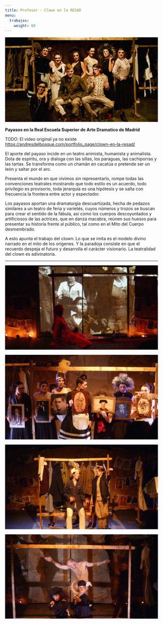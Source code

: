 ```yaml
---
title: Profesor - Clown en la RESAD
menu:
  trabajos:
    weight: 60
---
```


![](ok4.jpg)

**Payasos en la Real Escuela Superior de Arte Dramatico de Madrid**

TODO: El video original ya no existe https://andresdelbosque.com/portfolio_page/clown-en-la-resad/

El aporte del payaso incide en un teatro animista, humanista y animalista. Dota de espíritu, ora y dialoga con las sillas, los paraguas, las cachiporras y las tartas. Se transforma como un chamán en cacatúa o pretende ser un león y saltar por el aro.

Presenta el mundo en que vivimos sin representarlo, rompe todas las convenciones teatrales mostrando que todo estilo es un acuerdo, todo privilegio es provisorio, toda jerarquía es una hipótesis y se salta con frecuencia la frontera entre actor y espectador.

Los payasos aportan una dramaturgia descuartizada, hecha de pedazos similares a un teatro de feria y varietés, cuyos números y trozos se buscan para crear el sentido de la fábula, así como los cuerpos descoyuntados y artificiosos de las actrices, que en danza macabra, reúnen sus huesos para presentar su historia frente al público, tal como en el Mito del Cuerpo desmembrado.

A esto apunta el trabajo del clown: Lo que se imita es el modelo divino narrado en el mito de los orígenes. Y la paradoja consiste en que el recuerdo despeja el futuro y desarrolla el carácter visionario. La teatralidad del clown es adivinatoria.

---

![](ok1.jpg)

![](ok2.jpg)

![](ok3.jpg)

![](ok5.jpg)
